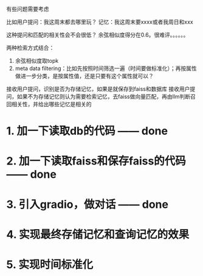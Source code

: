 有些问题需要考虑

比如用户提问：我这周末都去哪里玩？
记忆：我这周末要xxxx或者我周日和xxx


这种提问和匹配的相关性会不会很低？
余弦相似度得分在0.6。很难评。。。。。。


两种检索方式结合：
1. 余弦相似度取topk
2. meta data filtering：比如先按照时间筛选一遍（时间要做标准化）；再按属性做进一步分类，是按属性值，还是只要有这个属性就可以？





接收用户提问，识别是否为存储记忆，如果是就保存到faiss和数据库
接收用户提问，如果不为存储记忆则认为需要检索记忆，去faiss做向量匹配，再由llm判断召回相关性，并给出哪些记忆是相关的


# 1. 加一下读取db的代码 —— done
# 2. 加一下读取faiss和保存faiss的代码 —— done
# 3. 引入gradio，做对话 —— done
# 4. 实现最终存储记忆和查询记忆的效果
# 5. 实现时间标准化